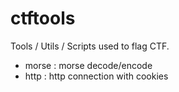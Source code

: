 # ctftools
Tools / Utils / Scripts used to flag CTF.

- morse : morse decode/encode
- http : http connection with cookies
